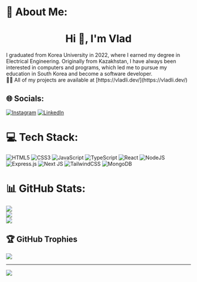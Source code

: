# 💫 About Me:
<h1 align="center">Hi 👋, I'm Vlad</h1>
I graduated from Korea University in 2022, where I earned my degree in Electrical Engineering. Originally from Kazakhstan, I have always been interested in computers and programs, which led me to pursue my education in South Korea and become a software developer.<br>👨‍💻 All of my projects are available at [https://vladli.dev/](https://vladli.dev/)


## 🌐 Socials:
[![Instagram](https://img.shields.io/badge/Instagram-%23E4405F.svg?logo=Instagram&logoColor=white)](https://instagram.com/@v1adli) [![LinkedIn](https://img.shields.io/badge/LinkedIn-%230077B5.svg?logo=linkedin&logoColor=white)](https://linkedin.com/in/vladislavli) 

# 💻 Tech Stack:
![HTML5](https://img.shields.io/badge/html5-%23E34F26.svg?style=for-the-badge&logo=html5&logoColor=white) ![CSS3](https://img.shields.io/badge/css3-%231572B6.svg?style=for-the-badge&logo=css3&logoColor=white) ![JavaScript](https://img.shields.io/badge/javascript-%23323330.svg?style=for-the-badge&logo=javascript&logoColor=%23F7DF1E) ![TypeScript](https://img.shields.io/badge/typescript-%23007ACC.svg?style=for-the-badge&logo=typescript&logoColor=white) ![React](https://img.shields.io/badge/react-%2320232a.svg?style=for-the-badge&logo=react&logoColor=%2361DAFB) ![NodeJS](https://img.shields.io/badge/node.js-6DA55F?style=for-the-badge&logo=node.js&logoColor=white) ![Express.js](https://img.shields.io/badge/express.js-%23404d59.svg?style=for-the-badge&logo=express&logoColor=%2361DAFB) ![Next JS](https://img.shields.io/badge/Next-black?style=for-the-badge&logo=next.js&logoColor=white) ![TailwindCSS](https://img.shields.io/badge/tailwindcss-%2338B2AC.svg?style=for-the-badge&logo=tailwind-css&logoColor=white) ![MongoDB](https://img.shields.io/badge/MongoDB-%234ea94b.svg?style=for-the-badge&logo=mongodb&logoColor=white)
# 📊 GitHub Stats:
![](https://github-readme-stats.vercel.app/api?username=vladli&theme=dracula&hide_border=false&include_all_commits=false&count_private=true)<br/>
![](https://github-readme-streak-stats.herokuapp.com/?user=vladli&theme=dracula&hide_border=false)<br/>
![](https://github-readme-stats.vercel.app/api/top-langs/?username=vladli&theme=dracula&hide_border=false&include_all_commits=false&count_private=true&layout=compact)

## 🏆 GitHub Trophies
![](https://github-profile-trophy.vercel.app/?username=vladli&theme=dracula&no-frame=false&no-bg=false&margin-w=4)

---
[![](https://visitcount.itsvg.in/api?id=vladli&icon=2&color=11)](https://visitcount.itsvg.in)

<!-- Proudly created with GPRM ( https://gprm.itsvg.in ) -->
